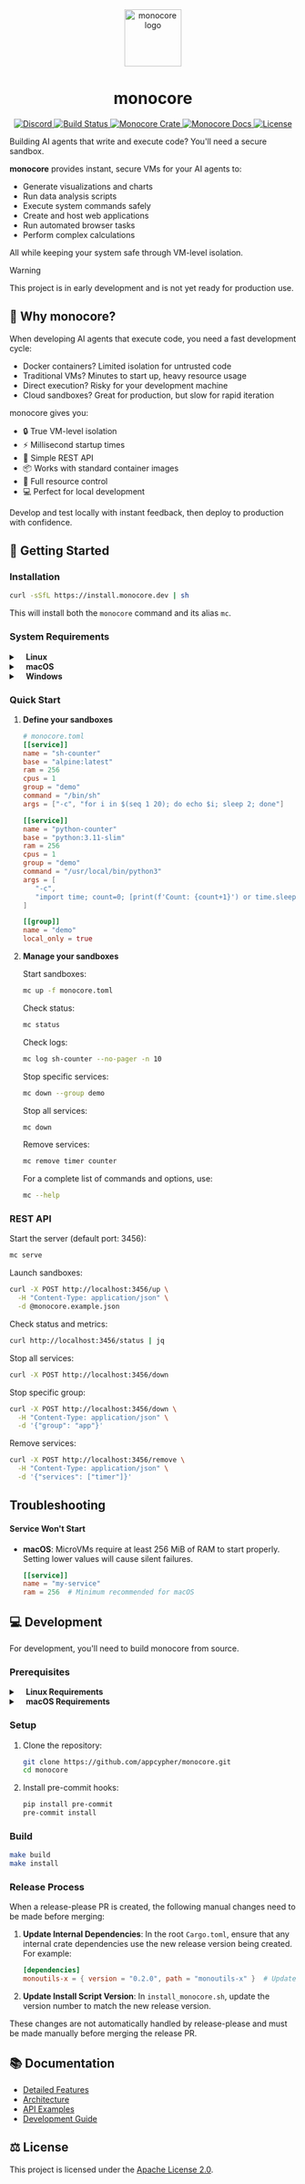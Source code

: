 <div align="center">
  <a href="https://github.com/appcypher/monocore" target="_blank">
    <img src="https://raw.githubusercontent.com/appcypher/monocore/main/assets/monocore-thick-line-purple-gradient.svg" alt="monocore logo" width="100"></img>
  </a>

  <h1 align="center">monocore</h1>

  <p>
    <a href="https://discord.gg/T95Y3XnEAK">
      <img src="https://img.shields.io/static/v1?label=Discord&message=join%20us!&color=mediumslateblue&logo=discord&logoColor=white" alt="Discord">
    </a>
    <a href="https://github.com/appcypher/monocore/actions?query=">
      <img src="https://github.com/appcypher/monocore/actions/workflows/tests_and_checks.yml/badge.svg" alt="Build Status">
    </a>
    <a href="https://crates.io/crates/monocore">
      <img src="https://img.shields.io/crates/v/monocore?label=crates&logo=rust" alt="Monocore Crate">
    </a>
    <a href="https://docs.rs/monocore">
      <img src="https://img.shields.io/static/v1?label=Docs&message=docs.rs&color=blue&logo=docs.rs" alt="Monocore Docs">
    </a>
    <a href="https://github.com/appcypher/monocore/blob/main/LICENSE">
      <img src="https://img.shields.io/badge/License-Apache%202.0-blue.svg?logo=apache&logoColor=white" alt="License">
    </a>
  </p>
</div>

Building AI agents that write and execute code? You'll need a secure sandbox.

**monocore** provides instant, secure VMs for your AI agents to:

- Generate visualizations and charts
- Run data analysis scripts
- Execute system commands safely
- Create and host web applications
- Run automated browser tasks
- Perform complex calculations

All while keeping your system safe through VM-level isolation.

> [!WARNING]
> This project is in early development and is not yet ready for production use.

## 🤔 Why monocore?

When developing AI agents that execute code, you need a fast development cycle:

- Docker containers? Limited isolation for untrusted code
- Traditional VMs? Minutes to start up, heavy resource usage
- Direct execution? Risky for your development machine
- Cloud sandboxes? Great for production, but slow for rapid iteration

monocore gives you:

- 🔒 True VM-level isolation
- ⚡ Millisecond startup times
- 🎯 Simple REST API
- 📦 Works with standard container images
- 🔧 Full resource control
- 💻 Perfect for local development

Develop and test locally with instant feedback, then deploy to production with confidence.

## 🚀 Getting Started

### Installation

```sh
curl -sSfL https://install.monocore.dev | sh
```

This will install both the `monocore` command and its alias `mc`.

### System Requirements

<details>
<summary><img src="https://cdn.simpleicons.org/linux/FFCC00" height="10"/> <b>Linux</b></summary>

- KVM-enabled Linux kernel (check with `ls /dev/kvm`)
- User must be in the `kvm` group (add with `sudo usermod -aG kvm $USER`)
</details>

<details>
<summary><img src="https://cdn.simpleicons.org/apple/999999" height="10"/> <b>macOS</b></summary>

- Apple Silicon (ARM64) only
- macOS 10.15 (Catalina) or later for Hypervisor.framework support
</details>

<details>
<summary><img src="https://upload.wikimedia.org/wikipedia/commons/thumb/8/87/Windows_logo_-_2021.svg/1024px-Windows_logo_-_2021.svg.png" height="10"/> <b>Windows</b></summary>

> Coming soon!

</details>

### Quick Start

1. **Define your sandboxes**

   ```toml
   # monocore.toml
   [[service]]
   name = "sh-counter"
   base = "alpine:latest"
   ram = 256
   cpus = 1
   group = "demo"
   command = "/bin/sh"
   args = ["-c", "for i in $(seq 1 20); do echo $i; sleep 2; done"]

   [[service]]
   name = "python-counter"
   base = "python:3.11-slim"
   ram = 256
   cpus = 1
   group = "demo"
   command = "/usr/local/bin/python3"
   args = [
      "-c",
      "import time; count=0; [print(f'Count: {count+1}') or time.sleep(2) or (count:=count+1) for _ in range(20)]",
   ]

   [[group]]
   name = "demo"
   local_only = true
   ```

2. **Manage your sandboxes**

   Start sandboxes:

   ```sh
   mc up -f monocore.toml
   ```

   Check status:

   ```sh
   mc status
   ```

   Check logs:

   ```sh
   mc log sh-counter --no-pager -n 10
   ```

   Stop specific services:

   ```sh
   mc down --group demo
   ```

   Stop all services:

   ```sh
   mc down
   ```

   Remove services:

   ```sh
   mc remove timer counter
   ```

   For a complete list of commands and options, use:

   ```sh
   mc --help
   ```

### REST API

Start the server (default port: 3456):

```sh
mc serve
```

Launch sandboxes:

```sh
curl -X POST http://localhost:3456/up \
  -H "Content-Type: application/json" \
  -d @monocore.example.json
```

Check status and metrics:

```sh
curl http://localhost:3456/status | jq
```

Stop all services:

```sh
curl -X POST http://localhost:3456/down
```

Stop specific group:

```sh
curl -X POST http://localhost:3456/down \
  -H "Content-Type: application/json" \
  -d '{"group": "app"}'
```

Remove services:

```sh
curl -X POST http://localhost:3456/remove \
  -H "Content-Type: application/json" \
  -d '{"services": ["timer"]}'
```

## Troubleshooting

#### Service Won't Start

- **macOS**: MicroVMs require at least 256 MiB of RAM to start properly. Setting lower values will cause silent failures.
  ```toml
  [[service]]
  name = "my-service"
  ram = 256  # Minimum recommended for macOS
  ```

## 💻 Development

For development, you'll need to build monocore from source.

### Prerequisites

<details>
<summary><img src="https://cdn.simpleicons.org/linux/FFCC00" height="10"/> <b>Linux Requirements</b></summary>

```sh
# Ubuntu/Debian:
sudo apt-get update
sudo apt-get install build-essential pkg-config libssl-dev flex bison bc libelf-dev python3-pyelftools patchelf

# Fedora:
sudo dnf install build-essential pkg-config libssl-dev flex bison bc libelf-dev python3-pyelftools patchelf
```

</details>

<details>
<summary><img src="https://cdn.simpleicons.org/apple/999999" height="10"/> <b>macOS Requirements</b></summary>

Make sure you have [Homebrew](https://brew.sh/) installed, then:

```sh
brew tap slp/krun
brew install krunvm
```

</details>

### Setup

1. Clone the repository:
   ```sh
   git clone https://github.com/appcypher/monocore.git
   cd monocore
   ```

2. Install pre-commit hooks:
   ```sh
   pip install pre-commit
   pre-commit install
   ```

### Build

```sh
make build
make install
```

### Release Process

When a release-please PR is created, the following manual changes need to be made before merging:

1. **Update Internal Dependencies**: In the root `Cargo.toml`, ensure that any internal crate dependencies use the new release version being created. For example:

   ```toml
   [dependencies]
   monoutils-x = { version = "0.2.0", path = "monoutils-x" }  # Update this version
   ```

2. **Update Install Script Version**: In `install_monocore.sh`, update the version number to match the new release version.

These changes are not automatically handled by release-please and must be made manually before merging the release PR.

## 📚 Documentation

- [Detailed Features](monocore/README.md#features)
- [Architecture](monocore/README.md#architecture)
- [API Examples](monocore/README.md#api-examples)
- [Development Guide](monocore/README.md#development)

## ⚖️ License

This project is licensed under the [Apache License 2.0](./LICENSE).

[libkrun-repo]: https://github.com/containers/libkrun
[brew_home]: https://brew.sh/
[rustup_home]: https://rustup.rs/
[git_home]: https://git-scm.com/
